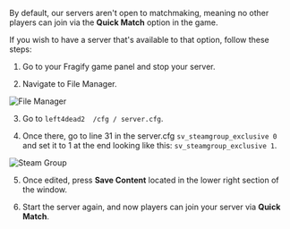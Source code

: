By default, our servers aren't open to matchmaking, meaning no other players can join via the **Quick Match** option in the game.

If you wish to have a server that's available to that option, follow these steps:

1. Go to your Fragify game panel and stop your server.

2. Navigate to File Manager.

![File Manager](../images/file-manager.png)

3. Go to ```left4dead2  /cfg / server.cfg```.

4. Once there, go to line 31 in the server.cfg `sv_steamgroup_exclusive 0` and set it to 1 at the end looking like this: `sv_steamgroup_exclusive 1`.

![Steam Group](../images/steamgroup.png)

5. Once edited, press **Save Content** located in the lower right section of the window.

6. Start the server again, and now players can join your server via **Quick Match**.